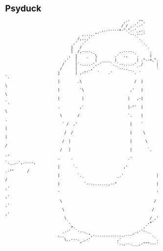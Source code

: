 # Psyduck
                                                          ,-'   ,"",
                                                         / / ,-'.-'
                                               _,..-----+-".".-'_,..
                                       ,...,."'             `--.---'
                                     /,..,'                     `.
                                   ,'  .'                         `.
                                  j   /                             `.
                                  |  /,----._           ,.----.       .
                                 ,  j    _   \        .'  .,   `.     |
                               ,'   |        |  ____  |         | ."--+,^.
                              /     |`-....-',-'    `._`--....-' _/      |
                             /      |     _,'          `--..__  `        '
                            j       | ,-"'    `    .'         `. `        `.
                            |        .\                        /  |         \
                            |         `\                     ,'   |          \
                            |          |                    |   ,-|           `.
                            .         ,'                    |-"'  |             \
                             \       /                      `.    |              .
                              ` /  ,'                        |    `              |
                               /  /                          |     \             |
                              /  |                           |      \           /
                             /   |                           |       `.       _,
                            .     .                         .'         `.__,.',.----,
                            |      `.                     ,'             .-""      /
                            |        `._               _.'               |        /
                            |           `---.......,--"                  |      ,'
                            '                                            '    ,'
                             \                                          /   ,'
                              \                                        /  ,'
                               \                                      / ,'
                                `.                                   ,+'
                                  >.                               ,'
                              _.-'  `-.._                      _,-'-._
                            ,__          `",-............,.---"       `.
                               \..---. _,-'            ,'               `.
                                      "                '..,--.___,-"""---'